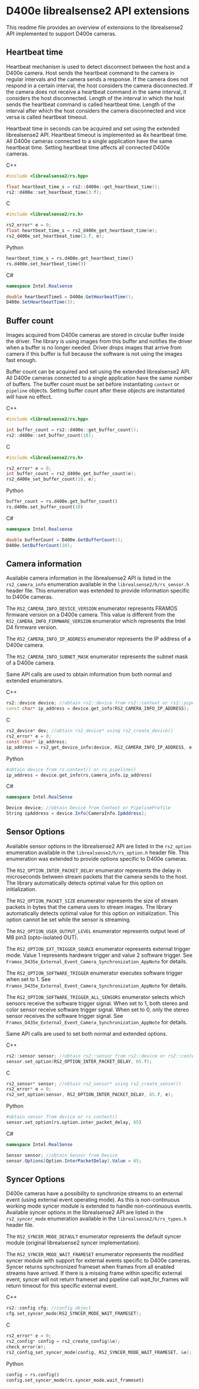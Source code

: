 # D400e librealsense2 API extensions

This readme file provides an overview of extensions to the librealsense2 API implemented to support D400e cameras.

## Heartbeat time

Heartbeat mechanism is used to detect disconnect between the host and a D400e camera. Host sends the heartbeat command to the camera in regular intervals and the camera sends a response. If the camera does not respond in a certain interval, the host considers the camera disconnected. If the camera does not receive a heartbeat command in the same interval, it considers the host disconnected. Length of the interval in which the host sends the heartbeat command is called heartbeat time. Length of the interval after which the host considers the camera disconnected and vice versa is called heartbeat timeout.

Heartbeat time in seconds can be acquired and set using the extended librealsense2 API. Heartbeat timeout is implemented as 4x heartbeat time. All D400e cameras connected to a single application have the same heartbeat time. Setting heartbeat time affects all connected D400e cameras.

C++

```cpp
#include <librealsense2/rs.hpp>
```
```cpp
float heartbeat_time_s = rs2::d400e::get_heartbeat_time();
rs2::d400e::set_heartbeat_time(3.f);
```

C

```c
#include <librealsense2/rs.h>
```
```c
rs2_error* e = 0;
float heartbeat_time_s = rs2_d400e_get_heartbeat_time(e);
rs2_d400e_set_heartbeat_time(3.f, e);
```

Python

```python
heartbeat_time_s = rs.d400e.get_heartbeat_time()
rs.d400e.set_heartbeat_time(3)
```

C#

```c#
namespace Intel.Realsense
```

```c#
double heartbeatTimeS = D400e.GetHearbeatTime();
D400e.SetHeartbeatTime(3);
```

## Buffer count

Images acquired from D400e cameras are stored in circular buffer inside the driver. The library is using images from this buffer and notifies the driver when a buffer is no longer needed. Driver drops images that arrive from camera if this buffer is full because the software is not using the images fast enough.

Buffer count can be acquired and set using the extended librealsense2 API. All D400e cameras connected to a single application have the same number of buffers. The buffer count must be set before instantiating `context` or `pipeline` objects. Setting buffer count after these objects are instantiated will have no effect.

C++

```cpp
#include <librealsense2/rs.hpp>
```
```cpp
int buffer_count = rs2::d400e::get_buffer_count();
rs2::d400e::set_buffer_count(10);
```

C

```c
#include <librealsense2/rs.h>
```
```c
rs2_error* e = 0;
int buffer_count = rs2_d400e_get_buffer_count(e);
rs2_d400e_set_buffer_count(10, e);
```

Python

```python
buffer_count = rs.d400e.get_buffer_count()
rs.d400e.set_buffer_count(10)
```

C#

```c#
namespace Intel.Realsense
```

```c#
double bufferCount = D400e.GetBufferCount();
D400e.SetBufferCount(10);
```

## Camera information

Available camera information in the librealsense2 API is listed in the `rs2_camera_info`  enumeration available in the `librealsense2/h/rs_sensor.h` header file. This enumeration was extended to provide information specific to D400e cameras.

The `RS2_CAMERA_INFO_DEVICE_VERSION` enumerator represents FRAMOS firmware version on a D400e camera. This value is different from the `RS2_CAMERA_INFO_FIRMWARE_VERSION` enumerator which represents the Intel D4 firmware version.

The `RS2_CAMERA_INFO_IP_ADDRESS` enumerator represents the IP address of a D400e camera.

The `RS2_CAMERA_INFO_SUBNET_MASK` enumerator represents the subnet mask of a D400e camera.

Same API calls are used to obtain information from both normal and extended enumerators.

C++

```cpp
rs2::device device; //obtain rs2::device from rs2::context or rs2::pipeline_profile
const char* ip_address = device.get_info(RS2_CAMERA_INFO_IP_ADDRESS);
```

C

```c
rs2_device* dev; //obtain rs2_device* using rs2_create_device()
rs2_error* e = 0;
const char* ip_address;
ip_address = rs2_get_device_info(device, RS2_CAMERA_INFO_IP_ADDRESS, e);
```

Python

```python
#obtain device from rs.context() or rs.pipeline()
ip_address = device.get_info(rs.camera_info.ip_address)
```

C#

```c#
namespace Intel.RealSense
```

```c#
Device device; //obtain Device from Context or PipelineProfile
String ipAddress = device.Info[CameraInfo.IpAddress];
```

## Sensor Options

Available sensor options in the librealsense2 API are listed in the `rs2_option` enumeration available in the `librealsense2/h/rs_option.h` header file. This enumeration was extended to provide options specific to D400e cameras.

The `RS2_OPTION_INTER_PACKET_DELAY` enumerator represents the delay in microseconds between stream packets that the camera sends to the host. The library automatically detects optimal value for this option on initialization.

The `RS2_OPTION_PACKET_SIZE` enumerator represents the size of stream packets in bytes that the camera uses to stream images. The library automatically detects optimal value for this option on initialization. This option cannot be set while the sensor is streaming.

The `RS2_OPTION_USER_OUTPUT_LEVEL` enumerator represents output level of M8 pin3 (opto-isolated OUT). 

The `RS2_OPTION_EXT_TRIGGER_SOURCE` enumerator represents external trigger mode. Value 1 represents hardware trigger and value 2 software trigger. See `Framos_D435e_External_Event_Camera_Synchronization_AppNote` for details.

The `RS2_OPTION_SOFTWARE_TRIGGER` enumerator executes software trigger when set to 1.  See `Framos_D435e_External_Event_Camera_Synchronization_AppNote` for details.

The `RS2_OPTION_SOFTWARE_TRIGGER_ALL_SENSORS` enumerator selects which sensors receive the software trigger signal. When set to 1, both stereo and color sensor receive software trigger signal. When set to 0, only the stereo sensor receives the software trigger signal. See `Framos_D435e_External_Event_Camera_Synchronization_AppNote` for details.

Same API calls are used to set both normal and extended options.

C++

```cpp
rs2::sensor sensor; //obtain rs2::sensor from rs2::device or rs2::context
sensor.set_option(RS2_OPTION_INTER_PACKET_DELAY, 65.f);
```

C

```c
rs2_sensor* sensor; //obtain rs2_sensor* using rs2_create_sensor()
rs2_error* e = 0;
rs2_set_option(sensor, RS2_OPTION_INTER_PACKET_DELAY, 65.f, e);
```

Python

```python
#obtain sensor from device or rs.context()
sensor.set_option(rs.option.inter_packet_delay, 65)
```

C#

```c#
namespace Intel.RealSense
```

```c#
Sensor sensor; //obtain Sensor from Device
sensor.Options[Option.InterPacketDelay].Value = 65;
```


## Syncer Options

D400e cameras have a possibility to synchronize streams to an external event (using external event operating mode). As this is non-continuous working mode syncer module is extended to handle non-continuous events. Available syncer options in the librealsense2 API are listed in the `rs2_syncer_mode` enumeration available in the `librealsense2/h/rs_types.h` header file.

The `RS2_SYNCER_MODE_DEFAULT` enumerator represents the default syncer module (original librealsense2 syncer implementation).

The `RS2_SYNCER_MODE_WAIT_FRAMESET` enumerator represents the modified syncer module with support for external events specific to D400e cameras. Syncer returns synchronized frameset when frames from all enabled streams have arrived. If there is a missing frame within specific external event, syncer will not return frameset and pipeline call wait_for_frames will return timeout for this specific external event.

C++

```cpp
rs2::config cfg; //config object
cfg.set_syncer_mode(RS2_SYNCER_MODE_WAIT_FRAMESET);
```

C

```c
rs2_error* e = 0;
rs2_config* config = rs2_create_config(&e);
check_error(e);
rs2_config_set_syncer_mode(config, RS2_SYNCER_MODE_WAIT_FRAMESET, &e);
```

Python

```python
config = rs.config()
config.set_syncer_mode(rs.syncer_mode.wait_frameset)
```
